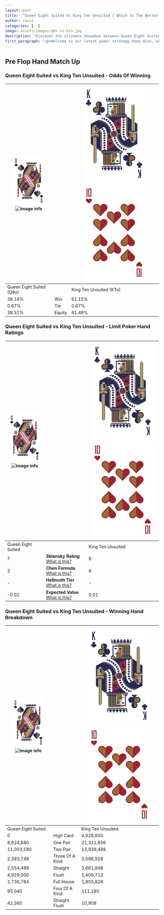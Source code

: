 ```yaml
---
layout: post
title:  "Queen Eight Suited Vs King Ten Unsuited | Which Is The Better Hand In Poker? A Complete Guide"
author: reece
categories: [  ]
image: assets/images/q8s-vs-kto.jpg
description: "Discover the ultimate showdown between Queen Eight Suited and King Ten Unsuited in poker! Uncover the odds, strategies, and scenarios where one hand triumphs over the other. Get ready to up your poker game with this thrilling analysis."
first_paragraph: "<p>Welcome to our latest poker strategy deep dive, where we're pitting two distinct hands against each other in a high-stakes showdown: Queen Eight Suited vs King Ten Unsuited.</p><p>In the dynamic world of poker, every decision counts, and knowing which hand holds the upper hand is key to your success at the table.</p><p>In this article, we'll dissect these two hands, explore the scenarios where one dominates the other, and equip you with the knowledge to make strategic choices that can tip the odds in your favor.</p><p>Get ready to unravel the intriguing dynamics of these poker hands and elevate your game to new heights.</p>"
---
```




[comment]: # (sp0)

## Pre Flop Hand Match Up

<div class="table hand-ratings" markdown="1"> 



### Queen Eight Suited vs King Ten Unsuited - Odds Of Winning


    
| ![image info](assets/images/hand1/Q.png) ![image info](assets/images/hand1/8s.png) |  | ![image info](assets/images/hand2/K.png) ![image info](assets/images/hand2/To.png) |
| -------- | -------- | -------- |
| Queen Eight Suited (Q8s) |  | King Ten Unsuited (KTo) |
| 38.18% | Win | 61.15% |
| 0.67% | Tie | 0.67% |
| 38.51% | Equity | 61.49% |




[comment]: # (sp1)



### Queen Eight Suited vs King Ten Unsuited - Limit Poker Hand Ratings


    
| ![image info](assets/images/hand1/Q.png) ![image info](assets/images/hand1/8s.png) |  | ![image info](assets/images/hand2/K.png) ![image info](assets/images/hand2/To.png) |
| -------- | -------- | -------- |
| Queen Eight Suited |  | King Ten Unsuited |
| 7 | **Sklansky Rating** [What is this?](/sklansky-rating-explained) | 6 |
| 3 | **Chen Formula** [What is this?](/chen-formula-explained) | 6 |
| - | **Hellmuth Tier** [What is this?](/Hellmuth-tier-explained) | - |
| -0.02 | **Expected Value** [What is this?](/expected-value-explained) | 0.01 |




[comment]: # (sp2)



### Queen Eight Suited vs King Ten Unsuited - Winning Hand Breakdown


    
| ![image info](assets/images/hand1/Q.png) ![image info](assets/images/hand1/8s.png) |  | ![image info](assets/images/hand2/K.png) ![image info](assets/images/hand2/To.png) |
| -------- | -------- | -------- |
| Queen Eight Suited |  | King Ten Unsuited |
| 0 | High Card | 4,926,600 |
| 8,624,880 | One Pair | 21,311,856 |
| 11,003,580 | Two Pair | 13,939,488 |
| 2,393,748 | Three Of A Kind | 3,086,928 |
| 2,554,488 | Straight | 3,661,848 |
| 4,929,000 | Flush | 1,409,712 |
| 1,736,784 | Full House | 1,803,828 |
| 95,040 | Four Of A Kind | 111,180 |
| 42,360 | Straight Flush | 10,908 |




[comment]: # (sp3)



</div>

[comment]: # (sp4)



[comment]: # (sp5)

